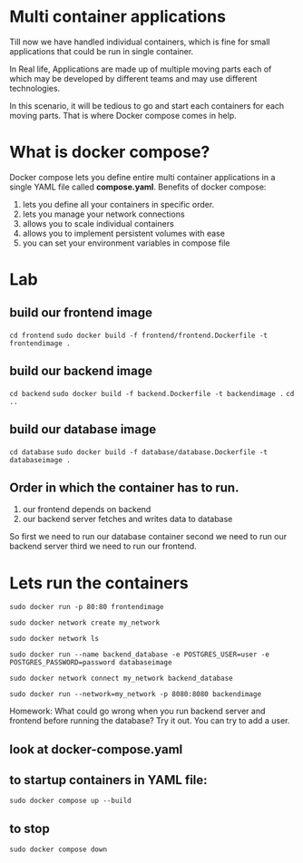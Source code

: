 # Multi container applications
Till now we have handled individual containers, which is fine for small applications that could be run in single container.

In Real life, Applications are made up of multiple moving parts
each of which may be developed by different teams and may use different technologies.

In this scenario, it will be tedious to go and start each containers
for each moving parts. That is where Docker compose comes in help.

# What is docker compose?
Docker compose lets you define entire multi container applications
in a single YAML file called **compose.yaml**.
Benefits of docker compose:
1. lets you define all your containers in specific order.
2. lets you manage your network connections
3. allows you to scale individual containers 
4. allows you to implement persistent volumes with ease
5. you can set  your environment variables in compose file


# Lab

## build our frontend image
`cd frontend`
`sudo docker build -f frontend/frontend.Dockerfile -t frontendimage .`

## build our backend image
`cd backend`
`sudo docker build -f backend.Dockerfile -t backendimage .`
`cd ..`

## build our database image
`cd database`
`sudo docker build -f database/database.Dockerfile -t databaseimage .`

## Order in which the container has to run.
1. our frontend depends on backend
2. our backend server fetches and writes data to database

So first we need to run our database container
second we need to run our backend server
third we need to run our frontend.


# Lets run the containers
`sudo docker run -p 80:80 frontendimage`

`sudo docker network create my_network`

`sudo docker network ls`

`sudo docker run --name backend_database -e POSTGRES_USER=user -e POSTGRES_PASSWORD=password databaseimage`

`sudo docker network connect my_network backend_database`

`sudo docker run --network=my_network -p 8080:8080 backendimage`


Homework: 
What could go wrong when you run backend server and frontend before running the database? Try it out. You can try to add a user.



## look at docker-compose.yaml

## to startup containers in YAML file:
`sudo docker compose up --build`

## to stop 
`sudo docker compose down`